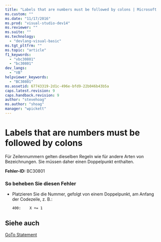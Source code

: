 ```yaml
---
title: "Labels that are numbers must be followed by colons | Microsoft Docs"
ms.custom: ""
ms.date: "11/17/2016"
ms.prod: "visual-studio-dev14"
ms.reviewer: ""
ms.suite: ""
ms.technology: 
  - "devlang-visual-basic"
ms.tgt_pltfrm: ""
ms.topic: "article"
f1_keywords: 
  - "vbc30801"
  - "bc30801"
dev_langs: 
  - "VB"
helpviewer_keywords: 
  - "BC30801"
ms.assetid: 67743319-2d1c-496e-bfd9-22b046b43b5a
caps.latest.revision: 9
caps.handback.revision: 9
author: "stevehoag"
ms.author: "shoag"
manager: "wpickett"
---
```

# Labels that are numbers must be followed by colons
Für Zeilennummern gelten dieselben Regeln wie für andere Arten von Bezeichnungen. Sie müssen daher einen Doppelpunkt enthalten.  
  
 **Fehler\-ID:** BC30801  
  
### So beheben Sie diesen Fehler  
  
-   Platzieren Sie die Nummer, gefolgt von einem Doppelpunkt, am Anfang der Codezeile, z. B.:  
  
    ```  
    400:    X += 1  
    ```  
  
## Siehe auch  
 [GoTo Statement](../../../visual-basic/language-reference/statements/goto-statement.md)